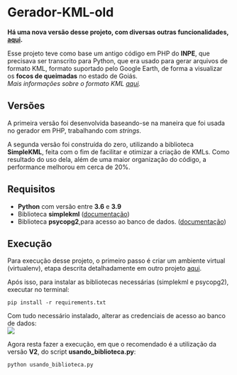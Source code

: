 # Gerador-KML-old

**Há uma nova versão desse projeto, com diversas outras funcionalidades, [aqui](https://github.com/christopherfrige/Gerador-KML-Focos-Queimadas).**

Esse projeto teve como base um antigo código em PHP do **INPE**, que precisava ser transcrito para Python, que era usado para gerar arquivos de formato KML, formato suportado pelo Google Earth, de forma a visualizar os **focos de queimadas** no estado de Goiás. <br>
*Mais informações sobre o formato KML [aqui](https://developers.google.com/kml/documentation).*

## Versões

A primeira versão foi desenvolvida baseando-se na maneira que foi usada no gerador em PHP, trabalhando com *strings*. <br>

A segunda versão foi construída do zero, utilizando a biblioteca **SimpleKML**, feita com o fim de facilitar e otimizar a criação de KMLs. Como resultado do uso dela, além de uma maior organização do código, a performance melhorou em cerca de 20%.

## Requisitos

- **Python** com versão entre **3.6** e **3.9**
- Biblioteca **simplekml** ([documentação](https://simplekml.readthedocs.io/en/latest/))
- Biblioteca **psycopg2**,para acesso ao banco de dados. ([documentação](https://www.psycopg.org/docs/))

## Execução

Para execução desse projeto, o primeiro passo é criar um ambiente virtual (virtualenv), etapa descrita detalhadamente em outro projeto [aqui](https://github.com/christopherfrige/marketplaces-update-tracker#configurando-o-ambiente).

Após isso, para instalar as bibliotecas necessárias (simplekml e psycopg2), executar no terminal:

    pip install -r requirements.txt

Com tudo necessário instalado, alterar as credenciais de acesso ao banco de dados: <br>
![](https://i.imgur.com/A50V5F3.png)

Agora resta fazer a execução, em que o recomendado é a utilização da versão **V2**, do script **usando_biblioteca.py**:

    python usando_biblioteca.py
